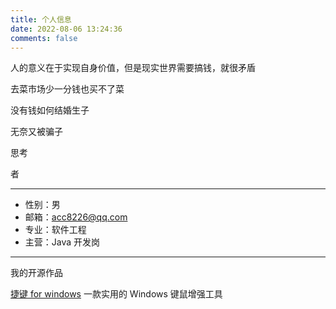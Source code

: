 ```yaml
---
title: 个人信息
date: 2022-08-06 13:24:36
comments: false
---
```


人的意义在于实现自身价值，但是现实世界需要搞钱，就很矛盾

去菜市场少一分钱也买不了菜

没有钱如何结婚生子

无奈又被骗子

思考

者

- - -

* 性别：男
* 邮箱：[acc8226@qq.com](mailto:acc8226@qq.com)
* 专业：软件工程
* 主营：Java 开发岗

---

我的开源作品

[捷键 for windows](http://acc8226.test.upcdn.net) 一款实用的 Windows 键鼠增强工具
